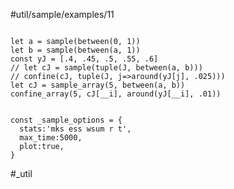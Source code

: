 #util/sample/examples/11
```js:js_input

let a = sample(between(0, 1))
let b = sample(between(a, 1))
const yJ = [.4, .45, .5, .55, .6]
// let cJ = sample(tuple(J, between(a, b)))
// confine(cJ, tuple(J, j=>around(yJ[j], .025)))
let cJ = sample_array(5, between(a, b))
confine_array(5, cJ[__i], around(yJ[__i], .01))

```
```js:js_removed

const _sample_options = { 
  stats:'mks ess wsum r t',
  max_time:5000,
  plot:true,
}

```
#_util
